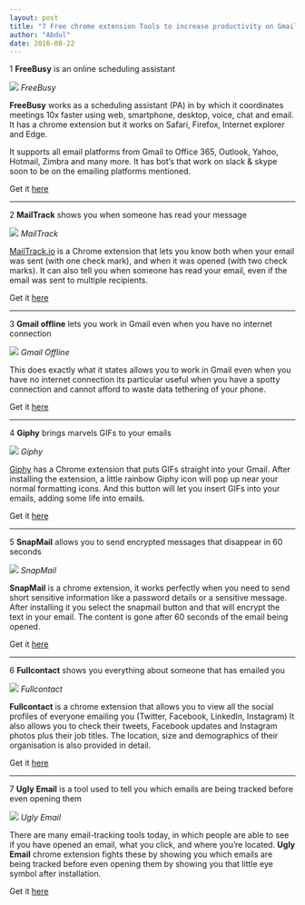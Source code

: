 ```yaml
---
layout: post
title: "7 Free chrome extension Tools to increase productivity on Gmail"
author: "Abdul"
date: 2016-08-22
---
```


1 **FreeBusy** is an online <!--more--> scheduling assistant

![](https://imgur.com/CioKGEh.png)
_FreeBusy_

**FreeBusy** works as a scheduling assistant (PA) in by which it coordinates meetings 10x faster using web, smartphone, desktop, voice, chat and email. It has a chrome extension but it works on Safari, Firefox, Internet explorer and Edge.

It supports all email platforms from Gmail to Office 365, Outlook, Yahoo, Hotmail, Zimbra and many more. It has bot’s that work on slack & skype soon to be on the emailing platforms mentioned.

Get it [here](https://freebusy.io/chrome)

---

2 **MailTrack** shows you when someone has read your message

![](https://imgur.com/csqEuMO.png)
_MailTrack_

[MailTrack.io](https://mailtrack.io/en/) is a Chrome extension that lets you know both when your email was sent (with one check mark), and when it was opened (with two check marks).  It can also tell you when someone has read your email, even if the email was sent to multiple recipients.

Get it [here](https://mailtrack.io/en/)

---

3 **Gmail offline** lets you work in Gmail even when you have no internet connection

![](https://imgur.com/hKl0D3u.png)
_Gmail Offline_

This does exactly what it states allows you to work in Gmail even when you have no internet connection its particular useful when you have a spotty connection and cannot afford to waste data tethering of your phone.


Get it [here](https://chrome.google.com/webstore/detail/gmail-offline/ejidjjhkpiempkbhmpbfngldlkglhimk?hl=pt-BR)

---

4 **Giphy** brings marvels GIFs to your emails

![](https://imgur.com/dZCeAc2.png)
_Giphy_

[Giphy](http://giphy.com/) has a Chrome extension that puts GIFs straight into your Gmail. After installing the extension, a little rainbow Giphy icon will pop up near your normal formatting icons. And this button will let you insert GIFs into your emails, adding some life into emails.

Get it [here](https://giphy.com/)

---

5 **SnapMail** allows you to send encrypted messages that disappear in 60 seconds

![](https://imgur.com/YOVNSQy.png)
_SnapMail_

**SnapMail** is a chrome extension, it works perfectly when you need to send short sensitive information like a password details or a sensitive message.  After installing it you select the snapmail button and that will encrypt the text in your email. The content is gone after 60 seconds of the email being opened.

Get it [here](https://snapmail.co/)


---

6 **Fullcontact** shows you everything about someone that has emailed you

![](https://imgur.com/2pAKso2.png)
_Fullcontact_

**Fullcontact** is a chrome extension that allows you to view all the social profiles of everyone emailing you (Twitter, Facebook, LinkedIn, Instagram) It also allows you to check their tweets, Facebook updates and Instagram photos plus their job titles. The location, size and demographics of their organisation is also provided in detail.

Get it [here](https://www.fullcontact.com/gmail/)

---

7 **Ugly Email** is a tool used to tell you which emails are being tracked before even opening them

![](https://imgur.com/EeuIhig.png)
_Ugly Email_

There are many email-tracking tools today, in which people are able to see if you have opened an email, what you click, and where you’re located. **Ugly Email** chrome extension fights these by showing you which emails are being tracked before even opening them by showing you that little eye symbol after installation.

Get it [here](https://uglyemail.com/)

